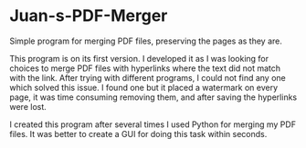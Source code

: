 # Juan-s-PDF-Merger
Simple program for merging PDF files, preserving the pages as they are.

This program is on its first version. I developed it as I was looking for choices to merge PDF files with hyperlinks where the text
did not match with the link. After trying with different programs, I could not find any one which solved this issue. I found one but
it placed a watermark on every page, it was time consuming removing them, and after saving the hyperlinks
were lost.

I created this program after several times I used Python for merging my PDF files. It was better to create a GUI for doing this task
within seconds.
